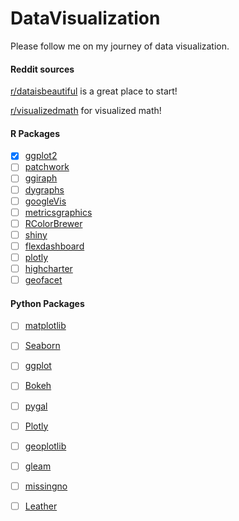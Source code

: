 # DataVisualization

Please follow me on my journey of data visualization.

#### Reddit sources 
[r/dataisbeautiful](https://www.reddit.com/r/dataisbeautiful/) is a great place to start! 

[r/visualizedmath](https://www.reddit.com/r/visualizedmath/) for visualized math! 

#### R Packages 

- [x] [ggplot2](https://cran.r-project.org/web/packages/ggplot2/ggplot2.pdf)
- [ ] [patchwork](https://github.com/thomasp85/patchwork)
- [ ] [ggiraph](http://davidgohel.github.io/ggiraph/)
- [ ] [dygraphs](https://rstudio.github.io/dygraphs/index.html)
- [ ] [googleVis](https://github.com/mages/googleVis)
- [ ] [metricsgraphics](http://hrbrmstr.github.io/metricsgraphics/)
- [ ] [RColorBrewer](https://cran.r-project.org/web/packages/RColorBrewer/index.html)
- [ ] [shiny](http://shiny.rstudio.com/)
- [ ] [flexdashboard](https://rmarkdown.rstudio.com/flexdashboard/)
- [ ] [plotly](https://plot.ly/r/)
- [ ] [highcharter](http://jkunst.com/highcharter/)
- [ ] [geofacet](https://github.com/hafen/geofacet)

#### Python Packages 

- [ ] [matplotlib](https://community.modeanalytics.com/python/libraries/matplotlib/)
- [ ] [Seaborn](https://community.modeanalytics.com/python/libraries/seaborn/)
- [ ] [ggplot](http://ggplot2.org/)
- [ ] [Bokeh](https://bokeh.pydata.org/en/latest/)
- [ ] [pygal](http://www.pygal.org/en/latest/index.html)
- [ ] [Plotly](https://plot.ly/python/)
- [ ] [geoplotlib](https://github.com/andrea-cuttone/geoplotlib)
- [ ] [gleam](https://github.com/dgrtwo/gleam)
- [ ] [missingno](https://github.com/ResidentMario/missingno)
- [ ] [Leather](http://leather.readthedocs.io/en/latest/index.html)

